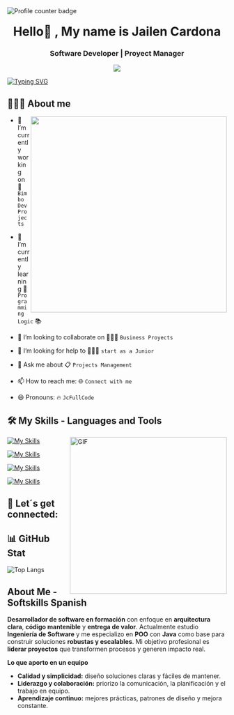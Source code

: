 <!-- GitHub views -->
<img align="left" src="https://komarev.com/ghpvc/?username=JcFullCode&color=blue" alt="Profile counter badge" />

<h1 align="center">Hello👋 , My name is Jailen Cardona</h1>
<h3 align="center">Software Developer | Proyect Manager</h3>

<div align="center">
  <img src="./Banner Linkedin Profesional Sencillo Gris y Marrón.jpg" width=""1500px/>
</div>

[![Typing SVG](https://readme-typing-svg.demolab.com?font=Story+Script&pause=1000&width=435&lines=My+name+is+Jailen+Cardona;I+am+a+Software+Analysis+and+Development+student;at+Oracle+Next+Education+-+Alura)](https://git.io/typing-svg)

## 👱🏼‍♂️ About me

<img src="https://camo.githubusercontent.com/4d9f5ecceb711eec6e2018f38a5677dc657c9738d4a65ba3b928c41c0a45b439/68747470733a2f2f6d69726f2e6d656469756d2e636f6d2f6d61782f313336302f302a37513379765349765f7430696f4a2d5a2e676966" align="right" width="450px"/>

- 🔭 I’m currently working on 💼 `Bimbo Dev Projects`

- 🌱 I’m currently learning 🧮 `Programming Logic` 📚

- 👯 I’m looking to collaborate on 👨🏼‍💼 `Business Proyects`

- 🤔 I’m looking for help to 👨🏼‍💻 `start as a Junior`

- 💬 Ask me about 📋 `Projects Management`
 
- 📫 How to reach me: 🌐 `Connect with me`

- 😄 Pronouns: 🔥 `JcFullCode`


## 🛠️ My Skills - Languages and Tools
<img align="right" alt="GIF" src="https://raw.githubusercontent.com/rahul-jha98/rahul-jha98/main/techstack.gif" width="360px"/>

[![My Skills](https://skillicons.dev/icons?i=js,html,css,java,idea,ai,vscode&perline=4)](https://skillicons.dev)

[![My Skills](https://skillicons.dev/icons?i=git,github)](https://skillicons.dev)

[![My Skills](https://skillicons.dev/icons?i=notion,discord)](https://skillicons.dev)

[![My Skills](https://skillicons.dev/icons?i=postgres,oracle)](https://skillicons.dev)


##  💓 Let´s get connected:


## 📊 GitHub Stat


![Top Langs](https://github-readme-stats.vercel.app/api/top-langs/?username=rusty-sj&hide=TeX&layout=compact)

## About Me - Softskills Spanish
**Desarrollador de software en formación** con enfoque en **arquitectura clara**, **código mantenible** y **entrega de valor**. Actualmente estudio **Ingeniería de Software** y me especializo en **POO** con **Java** como base para construir soluciones **robustas y escalables**. Mi objetivo profesional es **liderar proyectos** que transformen procesos y generen impacto real.

**Lo que aporto en un equipo**  
- **Calidad y simplicidad:** diseño soluciones claras y fáciles de mantener.  
- **Liderazgo y colaboración:** priorizo la comunicación, la planificación y el trabajo en equipo.  
- **Aprendizaje continuo:** mejores prácticas, patrones de diseño y mejora constante.


<!--
**JcFullCode/JcFullCode** is a ✨ _special_ ✨ repository because its `README.md` (this file) appears on your GitHub profile.

Here are some ideas to get you started:

- 🔭 I’m currently working on ...
- 🌱 I’m currently learning ...
- 👯 I’m looking to collaborate on ...
- 🤔 I’m looking for help with ...
- 💬 Ask me about ...
- 📫 How to reach me: ...
- 😄 Pronouns: ...
- ⚡ Fun fact: ...
-->
